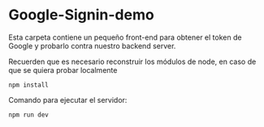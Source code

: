 # Google-Signin-demo
Esta carpeta contiene un pequeño front-end para obtener el token de Google y 
probarlo contra nuestro backend server.

Recuerden que es necesario reconstruir los módulos de node, en caso de que 
se quiera probar localmente

```
npm install
```

Comando para ejecutar el servidor:

```
npm run dev
```